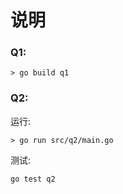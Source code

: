 # 说明
### Q1:

```
> go build q1
```

### Q2:
运行:
```
> go run src/q2/main.go
```

测试:
```
go test q2
```

